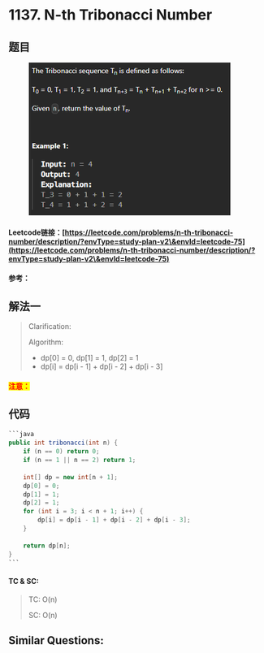 # 1137. N-th Tribonacci Number

## 题目

<figure><img src=".gitbook/assets/image (209).png" alt=""><figcaption></figcaption></figure>

#### Leetcode链接：[https://leetcode.com/problems/n-th-tribonacci-number/description/?envType=study-plan-v2\&envId=leetcode-75](https://leetcode.com/problems/n-th-tribonacci-number/description/?envType=study-plan-v2\&envId=leetcode-75)

#### 参考：

## 解法一

> Clarification:&#x20;
>
> Algorithm:&#x20;
>
> * dp\[0] = 0, dp\[1] = 1, dp\[2] = 1
> * dp\[i] = dp\[i - 1] + dp\[i - 2] + dp\[i - 3]

#### <mark style="color:red;">注意：</mark>

## 代码

````java
```java
public int tribonacci(int n) {
    if (n == 0) return 0;
    if (n == 1 || n == 2) return 1;

    int[] dp = new int[n + 1];
    dp[0] = 0;
    dp[1] = 1;
    dp[2] = 1;
    for (int i = 3; i < n + 1; i++) {
        dp[i] = dp[i - 1] + dp[i - 2] + dp[i - 3];
    }

    return dp[n];
}
```
````

#### TC & SC:&#x20;

> TC: O(n)
>
> SC: O(n)

## **Similar Questions:**&#x20;
